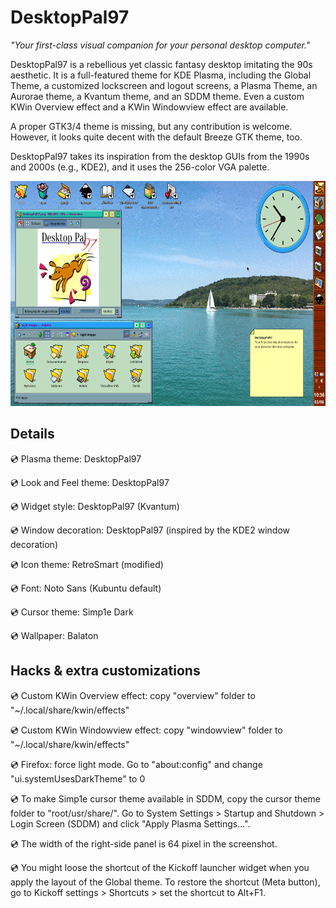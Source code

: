 # DesktopPal97

*"Your first-class visual companion for your personal desktop computer."*

DesktopPal97 is a rebellious yet classic fantasy desktop imitating the 90s aesthetic.
It is a full-featured theme for KDE Plasma, including the Global Theme, a customized lockscreen and logout screens, a Plasma Theme, an Aurorae theme, a Kvantum theme, and an SDDM theme. Even a custom KWin Overview effect and a KWin Windowview effect are available.

A proper GTK3/4 theme is missing, but any contribution is welcome. However, it looks quite decent with the default Breeze GTK theme, too.

DesktopPal97 takes its inspiration from the desktop GUIs from the 1990s and 2000s (e.g., KDE2), and it uses the 256-color VGA palette.

<img src="artwork/preview.png" width="640" height="360">

## Details

:cd: Plasma theme: DesktopPal97

:cd: Look and Feel theme: DesktopPal97

:cd: Widget style: DesktopPal97 (Kvantum)

:cd: Window decoration: DesktopPal97 (inspired by the KDE2 window decoration)

:cd: Icon theme: RetroSmart (modified)

:cd: Font: Noto Sans (Kubuntu default)

:cd: Cursor theme: Simp1e Dark

:cd: Wallpaper: Balaton

## Hacks & extra customizations

:cd: Custom KWin Overview effect: copy "overview" folder to "~/.local/share/kwin/effects"

:cd: Custom KWin Windowview effect: copy "windowview" folder to "~/.local/share/kwin/effects"

:cd: Firefox: force light mode. Go to "about:config" and change "ui.systemUsesDarkTheme" to 0

:cd: To make Simp1e cursor theme available in SDDM, copy the cursor theme folder to "root/usr/share/". Go to System Settings > Startup and Shutdown > Login Screen (SDDM) and click "Apply Plasma Settings...".

:cd: The width of the right-side panel is 64 pixel in the screenshot.

:cd: You might loose the shortcut of the Kickoff launcher widget when you apply the layout of the Global theme. To restore the shortcut (Meta button), go to Kickoff settings > Shortcuts > set the shortcut to Alt+F1.
